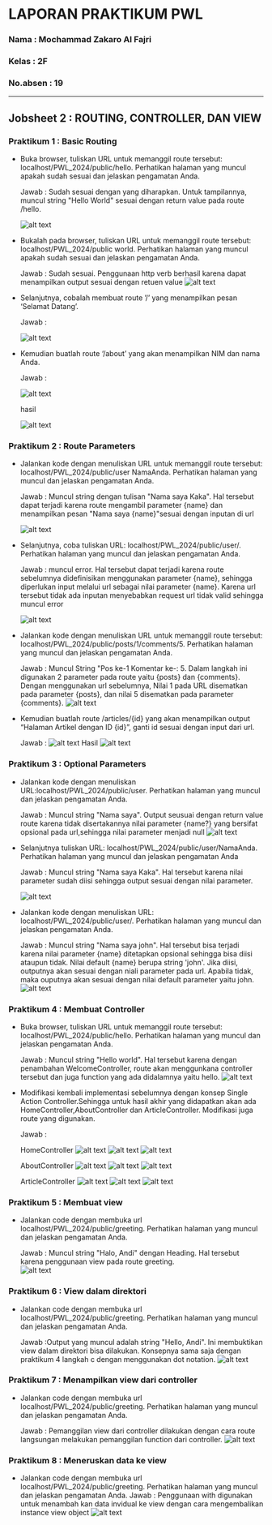 # LAPORAN PRAKTIKUM PWL
### Nama : Mochammad Zakaro Al Fajri
### Kelas   : 2F
### No.absen : 19
---
## Jobsheet 2 : ROUTING, CONTROLLER, DAN VIEW

### Praktikum 1 : Basic Routing
- Buka browser, tuliskan URL untuk memanggil route tersebut: localhost/PWL_2024/public/hello. Perhatikan halaman yang muncul apakah sudah sesuai dan jelaskan pengamatan Anda.

    Jawab : Sudah sesuai dengan yang diharapkan. Untuk tampilannya, muncul string "Hello World" sesuai dengan return value pada route /hello. 

    ![alt text](Screenshoot/prak1c.png)

- Bukalah pada browser, tuliskan URL untuk memanggil route tersebut: localhost/PWL_2024/public world. Perhatikan halaman yang muncul apakah sudah sesuai dan jelaskan pengamatan Anda.

    Jawab : 
    Sudah sesuai. Penggunaan http verb berhasil karena dapat menampilkan output sesuai dengan retuen value
    ![alt text](Screenshoot/prak1e.png)

- Selanjutnya, cobalah membuat route ’/’ yang menampilkan pesan ‘Selamat Datang’.

    Jawab : 

    ![alt text](Screenshoot/prak1f.png)

- Kemudian buatlah route ‘/about’ yang akan menampilkan NIM dan nama Anda.
    
    Jawab : 
    
    ![alt text](Screenshoot/prak1g.png)

    hasil

    ![alt text](Screenshoot/prak1ghasil.png)

### Praktikum 2 : Route Parameters

- Jalankan kode dengan menuliskan URL untuk memanggil route tersebut: localhost/PWL_2024/public/user NamaAnda. Perhatikan halaman yang muncul dan jelaskan pengamatan Anda.

    Jawab : Muncul string dengan tulisan "Nama saya Kaka". Hal tersebut dapat terjadi karena route mengambil parameter {name} dan menampilkan pesan "Nama saya {name}"sesuai dengan inputan di url 

    ![alt text](Screenshoot/prak2b.png)

- Selanjutnya, coba tuliskan URL: localhost/PWL_2024/public/user/. Perhatikan halaman yang muncul dan jelaskan pengamatan Anda. 

    Jawab : muncul error. Hal tersebut dapat terjadi karena route sebelumnya didefinisikan menggunakan parameter {name}, sehingga diperlukan input melalui url sebagai nilai parameter {name}. Karena url tersebut tidak ada inputan menyebabkan request url tidak valid sehingga muncul error

    ![alt text](Screenshoot/prak2c.png)

- Jalankan kode dengan menuliskan URL untuk memanggil route tersebut: localhost/PWL_2024/public/posts/1/comments/5. Perhatikan halaman yang muncul dan jelaskan pengamatan Anda.
    
    Jawab : Muncul String "Pos ke-1 Komentar ke-: 5. Dalam langkah ini digunakan 2 parameter pada route yaitu {posts} dan {comments}. Dengan menggunakan url sebelumnya, Nilai 1 pada URL disematkan pada parameter {posts}, dan nilai 5 disematkan pada parameter {comments}. 
    ![alt text](Screenshoot/prak2e.png)

- Kemudian buatlah route /articles/{id} yang akan menampilkan output “Halaman Artikel
dengan ID {id}”, ganti id sesuai dengan input dari url.

    Jawab : 
    ![alt text](Screenshoot/prak2f.png)
    Hasil
    ![alt text](Screenshoot/prak2fhasil.png)

### Praktikum 3 : Optional Parameters

- Jalankan kode dengan menuliskan URL:localhost/PWL_2024/public/user. Perhatikan halaman yang muncul dan jelaskan pengamatan Anda.

   Jawab : Muncul string "Nama saya". Output seusuai dengan return value route karena tidak disertakannya nilai parameter {name?} yang bersifat opsional pada url,sehingga nilai parameter menjadi null
   ![alt text](Screenshoot/prak3b.png)

- Selanjutnya tuliskan URL: localhost/PWL_2024/public/user/NamaAnda. Perhatikan
halaman yang muncul dan jelaskan pengamatan Anda

    Jawab : Muncul string "Nama saya Kaka". Hal tersebut karena nilai parameter sudah diisi sehingga output sesuai dengan nilai parameter.

    ![alt text](Screenshoot/prak3c.png)

- Jalankan kode dengan menuliskan URL: localhost/PWL_2024/public/user/.
Perhatikan halaman yang muncul dan jelaskan pengamatan Anda.

    Jawab : Muncul string "Nama saya john". Hal tersebut bisa terjadi karena nilai parameter {name} ditetapkan opsional sehingga bisa diisi ataupun tidak. Nilai default {name} berupa string 'john'. Jika diisi, outputnya akan sesuai dengan niali parameter pada url. Apabila tidak, maka ouputnya akan sesuai dengan nilai default parameter yaitu john.
    ![alt text](Screenshoot/prak3e.png)

### Praktikum 4 : Membuat Controller

- Buka browser, tuliskan URL untuk memanggil route tersebut:
localhost/PWL_2024/public/hello. Perhatikan halaman yang muncul dan jelaskan
pengamatan Anda.

    Jawab : Muncul string "Hello world". Hal tersebut karena dengan penambahan WelcomeController, route akan menggunkana controller tersebut dan juga function yang ada didalamnya yaitu hello. 
    ![alt text](Screenshoot/prak4e.png)

- Modifikasi kembali implementasi sebelumnya dengan konsep Single Action Controller.Sehingga untuk hasil akhir yang didapatkan akan ada HomeController,AboutController dan ArticleController. Modifikasi juga route yang digunakan.

    Jawab : 
    
    HomeController
    ![alt text](Screenshoot/prak4g1a.png)
    ![alt text](Screenshoot/prak4g1b.png)
    ![alt text](Screenshoot/prak4g1c.png)
    
    AboutController
    ![alt text](Screenshoot/prak4g2a.png)
    ![alt text](Screenshoot/prak4g2b.png)
    ![alt text](Screenshoot/prak1ghasil.png)

    ArticleController
    ![alt text](Screenshoot/prak4g3a.png)
    ![alt text](Screenshoot/prak4g3b.png)
    ![alt text](Screenshoot/prak2fhasil.png)

### Praktikum 5 : Membuat view

- Jalankan code dengan membuka url localhost/PWL_2024/public/greeting. Perhatikan halaman yang muncul dan jelaskan pengamatan Anda.

    Jawab :
    Muncul string "Halo, Andi" dengan Heading. Hal tersebut karena penggunaan view pada route greeting.  
    ![alt text](Screenshoot/prak5c.png)

### Praktikum 6 : View dalam direktori
- Jalankan code dengan membuka url localhost/PWL_2024/public/greeting. Perhatikan halaman yang muncul dan jelaskan pengamatan Anda.

    Jawab :Output yang muncul adalah string "Hello, Andi". Ini membuktikan view dalam direktori bisa dilakukan. Konsepnya sama saja dengan praktikum 4 langkah c dengan menggunakan dot notation.
    ![alt text](Screenshoot/prak6d.png)

### Praktikum 7 : Menampilkan view dari controller
- Jalankan code dengan membuka url localhost/PWL_2024/public/greeting. Perhatikan halaman yang muncul dan jelaskan pengamatan Anda.

  Jawab : Pemanggilan view dari controller dilakukan dengan cara route langsungan melakukan pemanggilan function dari controller.
  ![alt text](Screenshoot/prak6d.png)

### Praktikum 8 : Meneruskan data ke view

- Jalankan code dengan membuka url localhost/PWL_2024/public/greeting. Perhatikan halaman yang muncul dan jelaskan pengamatan Anda.
   Jawab : Penggunaan with digunakan untuk menambah kan data invidual ke view dengan cara mengembalikan instance view object
   ![alt text](Screenshoot/prak8c.png)

